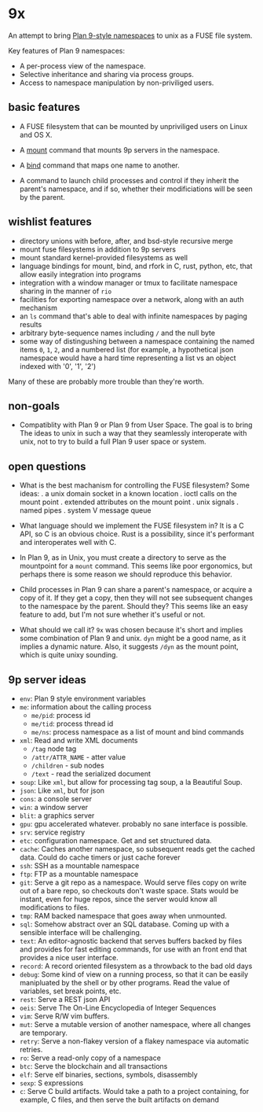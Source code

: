 9x
==

An attempt to bring [Plan 9-style namespaces](http://www.cs.bell-labs.com/sys/doc/names.html) to unix as a FUSE file system.

Key features of Plan 9 namespaces:

- A per-process view of the namespace.
- Selective inheritance and sharing via process groups.
- Access to namespace manipulation by non-priviliged users.

basic features
--------------

- A FUSE filesystem that can be mounted by unpriviliged users on Linux and OS X.

- A [mount](http://man.cat-v.org/plan_9/1/bind) command that mounts 9p servers in the namespace.

- A [bind](http://man.cat-v.org/plan_9/1/bind) command that maps one name to another.

- A command to launch child processes and control if they inherit the parent's namespace, and if so, whether their modificiations will be seen by the parent.

wishlist features
-----------------

- directory unions with before, after, and bsd-style recursive merge
- mount fuse filesystems in addition to 9p servers
- mount standard kernel-provided filesystems as well
- language bindings for mount, bind, and rfork in C, rust, python, etc, that allow easily integration into programs
- integration with a window manager or tmux to facilitate namespace sharing in the manner of `rio`
- facilities for exporting namespace over a network, along with an auth mechanism
- an `ls` command that's able to deal with infinite namespaces by paging results
- arbitrary byte-sequence names including `/` and the null byte
- some way of distingushing between a namespace containing the named items `0`, `1`, `2`, and a numbered list (for example, a hypothetical json namespace would have a hard time representing a list vs an object indexed with '0', '1', '2')

Many of these are probably more trouble than they're worth.

non-goals
---------

- Compatiblity with Plan 9 or Plan 9 from User Space. The goal is to bring The ideas to unix in such a way that they seamlessly interoperate with unix, not to try to build a full Plan 9 user space or system.

open questions
--------------

- What is the best machanism for controlling the FUSE filesystem? Some ideas:
  . a unix domain socket in a known location
  . ioctl calls on the mount point
  . extended attributes on the mount point
  . unix signals
  . named pipes
  . system V message queue

- What language should we implement the FUSE filesystem in? It is a C API, so C is an obvious choice. Rust is a possibility, since it's performant and interoperates well with C.

- In Plan 9, as in Unix, you must create a directory to serve as the mountpoint for a `mount` command. This seems like poor ergonomics, but perhaps there is some reason we should reproduce this behavior.

- Child processes in Plan 9 can share a parent's namespace, or acquire a copy of it. If they get a copy, then they will not see subsequent changes to the namespace by the parent. Should they? This seems like an easy feature to add, but I'm not sure whether it's useful or not.

- What should we call it? `9x` was chosen because it's short and implies some combination of Plan 9 and unix. `dyn` might be a good name, as it implies a dynamic nature. Also, it suggests `/dyn` as the mount point, which is quite unixy sounding.

9p server ideas
---------------

- `env`: Plan 9 style environment variables
- `me`: information about the calling process
  - `me/pid`: process id
  - `me/tid`: process thread id
  - `me/ns`: process namespace as a list of mount and bind commands
- `xml`: Read and write XML documents
  - `/tag` node tag
  - `/attr/ATTR_NAME` - atter value
  - `/children` - sub nodes
  - `/text` - read the serialized document
- `soup`: Like `xml`, but allow for processing tag soup, a la Beautiful Soup.
- `json`: Like `xml`, but for json
- `cons`: a console server
- `win`: a window server
- `blit`: a graphics server
- `gpu`: gpu accelerated whatever. probably no sane interface is possible.
- `srv`: service registry
- `etc`: configuration namespace. Get and set structured data.
- `cache`: Caches another namespace, so subsequent reads get the cached data. Could do cache timers or just cache forever
- `ssh`: SSH as a mountable namespace
- `ftp`: FTP as a mountable namespace
- `git`: Serve a git repo as a namespace. Would serve files copy on write out of a bare repo, so checkouts don't waste space. Stats would be instant, even for huge repos, since the server would know all modifications to files.
- `tmp`: RAM backed namespace that goes away when unmounted.
- `sql`: Somehow abstract over an SQL database. Coming up with a sensible interface will be challenging.
- `text`: An editor-agnostic backend that serves buffers backed by files and provides for fast editing commands, for use with an front end that provides a nice user interface.
- `record`: A record oriented filesystem as a throwback to the bad old days
- `debug`: Some kind of view on a running process, so that it can be easily manipluated by the shell or by other programs. Read the value of variables, set break points, etc.
- `rest`: Serve a REST json API
- `oeis`: Serve The On-Line Encyclopedia of Integer Sequences
- `vim`: Serve R/W vim buffers.
- `mut`: Serve a mutable version of another namespace, where all changes are temporary.
- `retry`: Serve a non-flakey version of a flakey namespace via automatic retries.
- `ro`: Serve a read-only copy of a namespace
- `btc`: Serve the blockchain and all transactions
- `elf`: Serve elf binaries, sections, symbols, disassembly
- `sexp`: S expressions
- `c`: Serve C build artifacts. Would take a path to a project containing, for example, C files, and then serve the built artifacts on demand
